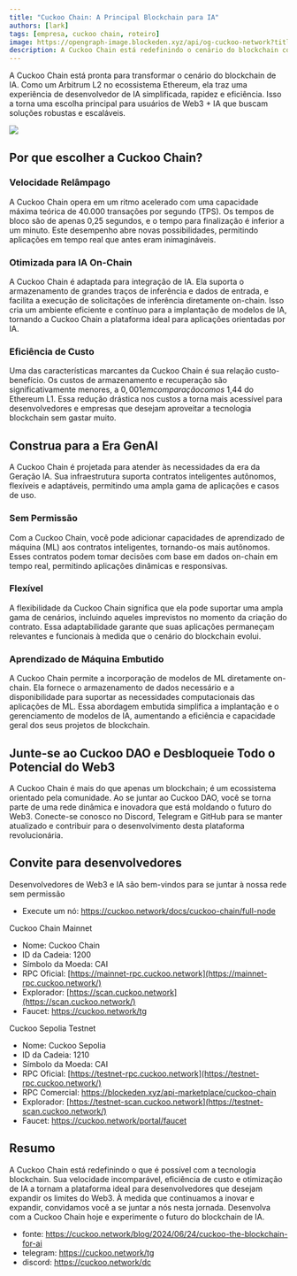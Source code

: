 ```yaml
---
title: "Cuckoo Chain: A Principal Blockchain para IA"
authors: [lark]
tags: [empresa, cuckoo chain, roteiro]
image: https://opengraph-image.blockeden.xyz/api/og-cuckoo-network?title=cuckoo-chain%3A%20A%20Principal%20Blockchain%20para%20IA
description: A Cuckoo Chain está redefinindo o cenário do blockchain com sua infraestrutura de ponta projetada para IA e Web3. Como um Arbitrum L2 no ecossistema Ethereum, a Cuckoo Chain oferece velocidades de transação ultrarrápidas, custos mínimos e capacidades robustas de IA, tornando-se a escolha ideal para desenvolvedores e inovadores no espaço Web3.
---
```


A Cuckoo Chain está pronta para transformar o cenário do blockchain de IA. Como um Arbitrum L2 no ecossistema Ethereum, ela traz uma experiência de desenvolvedor de IA simplificada, rapidez e eficiência. Isso a torna uma escolha principal para usuários de Web3 + IA que buscam soluções robustas e escaláveis.

![](https://cuckoo-network.b-cdn.net/cuckoo-chain-blockchain-for-ai.webp)

## Por que escolher a Cuckoo Chain?

### Velocidade Relâmpago

A Cuckoo Chain opera em um ritmo acelerado com uma capacidade máxima teórica de 40.000 transações por segundo (TPS). Os tempos de bloco são de apenas 0,25 segundos, e o tempo para finalização é inferior a um minuto. Este desempenho abre novas possibilidades, permitindo aplicações em tempo real que antes eram inimagináveis.

### Otimizada para IA On-Chain

A Cuckoo Chain é adaptada para integração de IA. Ela suporta o armazenamento de grandes traços de inferência e dados de entrada, e facilita a execução de solicitações de inferência diretamente on-chain. Isso cria um ambiente eficiente e contínuo para a implantação de modelos de IA, tornando a Cuckoo Chain a plataforma ideal para aplicações orientadas por IA.

### Eficiência de Custo

Uma das características marcantes da Cuckoo Chain é sua relação custo-benefício. Os custos de armazenamento e recuperação são significativamente menores, a $0,001 em comparação com os ~$1,44 do Ethereum L1. Essa redução drástica nos custos a torna mais acessível para desenvolvedores e empresas que desejam aproveitar a tecnologia blockchain sem gastar muito.

## Construa para a Era GenAI

A Cuckoo Chain é projetada para atender às necessidades da era da Geração IA. Sua infraestrutura suporta contratos inteligentes autônomos, flexíveis e adaptáveis, permitindo uma ampla gama de aplicações e casos de uso.

### Sem Permissão

Com a Cuckoo Chain, você pode adicionar capacidades de aprendizado de máquina (ML) aos contratos inteligentes, tornando-os mais autônomos. Esses contratos podem tomar decisões com base em dados on-chain em tempo real, permitindo aplicações dinâmicas e responsivas.

### Flexível

A flexibilidade da Cuckoo Chain significa que ela pode suportar uma ampla gama de cenários, incluindo aqueles imprevistos no momento da criação do contrato. Essa adaptabilidade garante que suas aplicações permaneçam relevantes e funcionais à medida que o cenário do blockchain evolui.

### Aprendizado de Máquina Embutido

A Cuckoo Chain permite a incorporação de modelos de ML diretamente on-chain. Ela fornece o armazenamento de dados necessário e a disponibilidade para suportar as necessidades computacionais das aplicações de ML. Essa abordagem embutida simplifica a implantação e o gerenciamento de modelos de IA, aumentando a eficiência e capacidade geral dos seus projetos de blockchain.

## Junte-se ao Cuckoo DAO e Desbloqueie Todo o Potencial do Web3

A Cuckoo Chain é mais do que apenas um blockchain; é um ecossistema orientado pela comunidade. Ao se juntar ao Cuckoo DAO, você se torna parte de uma rede dinâmica e inovadora que está moldando o futuro do Web3. Conecte-se conosco no Discord, Telegram e GitHub para se manter atualizado e contribuir para o desenvolvimento desta plataforma revolucionária.

## Convite para desenvolvedores

Desenvolvedores de Web3 e IA são bem-vindos para se juntar à nossa rede sem permissão

* Execute um nó: https://cuckoo.network/docs/cuckoo-chain/full-node

Cuckoo Chain Mainnet

- Nome: Cuckoo Chain
- ID da Cadeia: 1200
- Símbolo da Moeda: CAI
- RPC Oficial: [https://mainnet-rpc.cuckoo.network](https://mainnet-rpc.cuckoo.network/)
- Explorador: [https://scan.cuckoo.network](https://scan.cuckoo.network/)
- Faucet: https://cuckoo.network/tg

Cuckoo Sepolia Testnet

- Nome: Cuckoo Sepolia
- ID da Cadeia: 1210
- Símbolo da Moeda: CAI
- RPC Oficial: [https://testnet-rpc.cuckoo.network](https://testnet-rpc.cuckoo.network/)
- RPC Comercial: https://blockeden.xyz/api-marketplace/cuckoo-chain
- Explorador: [https://testnet-scan.cuckoo.network](https://testnet-scan.cuckoo.network/)
- Faucet: https://cuckoo.network/portal/faucet

## Resumo

A Cuckoo Chain está redefinindo o que é possível com a tecnologia blockchain. Sua velocidade incomparável, eficiência de custo e otimização de IA a tornam a plataforma ideal para desenvolvedores que desejam expandir os limites do Web3. À medida que continuamos a inovar e expandir, convidamos você a se juntar a nós nesta jornada. Desenvolva com a Cuckoo Chain hoje e experimente o futuro do blockchain de IA.

- fonte: https://cuckoo.network/blog/2024/06/24/cuckoo-the-blockchain-for-ai
- telegram: https://cuckoo.network/tg
- discord: https://cuckoo.network/dc
